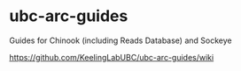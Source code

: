 # ubc-arc-guides
Guides for Chinook (including Reads Database) and Sockeye 

https://github.com/KeelingLabUBC/ubc-arc-guides/wiki
